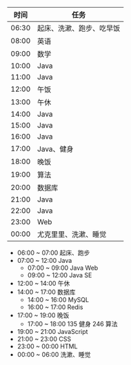 | 时间  | 任务                     |
| ----- | ------------------------ |
| 06:30 | 起床、洗漱、跑步、吃早饭 |
| 08:00 | 英语                     |
| 09:00 | 数学                     |
| 10:00 | Java                     |
| 11:00 | Java                     |
| 12:00 | 午饭                     |
| 13:00 | 午休                     |
| 14:00 | Java                     |
| 15:00 | Java                     |
| 16:00 | Java                     |
| 17:00 | Java、健身               |
| 18:00 | 晚饭                     |
| 19:00 | 算法                     |
| 20:00 | 数据库                   |
| 21:00 | Java                     |
| 22:00 | Java                     |
| 23:00 | Web                      |
| 00:00 | 尤克里里、洗漱、睡觉     |

* 06:00 ~ 07:00 起床、跑步
* 07:00 ~ 12:00 Java
  * 07:00 ~ 09:00 Java Web
  * 09:00 ~ 12:00 Java SE
* 12:00 ~ 14:00 午休
* 14:00 ~ 17:00 数据库
  * 14:00 ~ 16:00 MySQL
  * 16:00 ~ 17:00 Redis
* 17:00 ~ 19:00 晚饭
  * 17:00 ~ 18:00 135 健身 246 算法
* 19:00 ~ 21:00 JavaScript
* 21:00 ~ 23:00 CSS
* 23:00 ~ 00:00 HTML
* 00:00 ~ 06:00 洗漱、睡觉